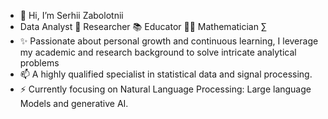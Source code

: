 - 👋 Hi, I’m Serhii Zabolotnii
- Data Analyst 🤖 Researcher 📚 Educator 👨‍💻 Mathematician ∑
- ✨ Passionate about personal growth and continuous learning, I leverage my academic and research background to solve intricate analytical problems
- 📫 A highly qualified specialist in statistical data and signal processing.
- ⚡ Currently focusing on Natural Language Processing: Large language Models and generative AI.

<!---
- 💞️ I’m looking to collaborate on ...
- 📫 How to reach me ...
- 😄 Pronouns: ...
- ⚡ Fun fact: ..

SZabolotnii/SZabolotnii is a ✨ special ✨ repository because its `README.md` (this file) appears on your GitHub profile.
You can click the Preview link to take a look at your changes.
--->
